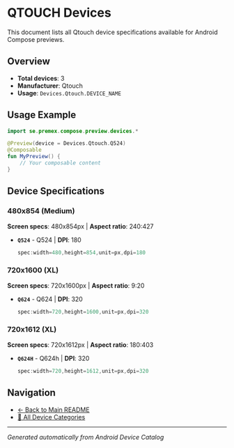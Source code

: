 # QTOUCH Devices

This document lists all Qtouch device specifications available for Android Compose previews.

## Overview

- **Total devices**: 3
- **Manufacturer**: Qtouch
- **Usage**: `Devices.Qtouch.DEVICE_NAME`

## Usage Example

```kotlin
import se.premex.compose.preview.devices.*

@Preview(device = Devices.Qtouch.Q524)
@Composable
fun MyPreview() {
    // Your composable content
}
```

## Device Specifications

### 480x854 (Medium)

**Screen specs**: 480x854px | **Aspect ratio**: 240:427

- **`Q524`** - Q524 | **DPI**: 180
  ```kotlin
  spec:width=480,height=854,unit=px,dpi=180
  ```

### 720x1600 (XL)

**Screen specs**: 720x1600px | **Aspect ratio**: 9:20

- **`Q624`** - Q624 | **DPI**: 320
  ```kotlin
  spec:width=720,height=1600,unit=px,dpi=320
  ```

### 720x1612 (XL)

**Screen specs**: 720x1612px | **Aspect ratio**: 180:403

- **`Q624H`** - Q624h | **DPI**: 320
  ```kotlin
  spec:width=720,height=1612,unit=px,dpi=320
  ```

## Navigation

- [← Back to Main README](../../README.md)
- [📱 All Device Categories](../README.md)

---
*Generated automatically from Android Device Catalog*
